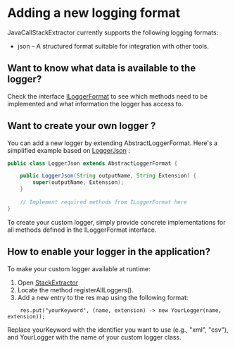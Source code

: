 # Adding a new logging format 
JavaCallStackExtractor currently supports the following logging formats:
- json – A structured format suitable for integration with other tools.

## Want to know what data is available to the logger?
Check the interface [ILoggerFormat](../../src/main/java/app/logging/ILoggerFormat.java) to see which methods need to be implemented and what information the logger has access to.

## Want to create your own logger ?
You can add a new logger by extending AbstractLoggerFormat.
Here's a simplified example based on [LoggerJson](../../src/main/java/logging/LoggerJson.java) :
```java
public class LoggerJson extends AbstractLoggerFormat {

    public LoggerJson(String outputName, String Extension) {
        super(outputName, Extension);
    }
    
    // Implement required methods from ILoggerFormat here
}
```

To create your custom logger, simply provide concrete implementations for all methods defined in the ILoggerFormat interface.

## How to enable your logger in the application?
To make your custom logger available at runtime: 
1. Open [StackExtractor](../../src/main/java/extractors/StackExtractor.java)
2. Locate the method registerAllLoggers().
3. Add a new entry to the res map using the following format:
```declarative
    res.put("yourKeyword", (name, extension) -> new YourLogger(name, extension));
```
Replace yourKeyword with the identifier you want to use (e.g., "xml", "csv"), and YourLogger with the name of your custom logger class.